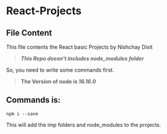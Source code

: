 # React-Projects

## File Content
  This file contents the React basic Projects by Nishchay Dixit
  
>**_This Repo doesn't includes node_modules folder_**

So, you need to write some commands first.

>**The Version of node is _16.16.0_**

## Commands is:
```
npm i --save
```

This will add the imp folders and node_modules to the projects.
